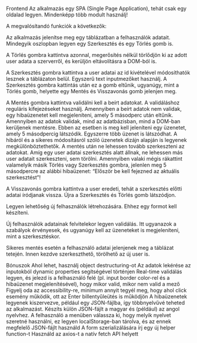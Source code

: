 Frontend
Az alkalmazás egy SPA (Single Page Application), tehát csak egy oldalad legyen. Mindenképp több modult használj!

A megvalósítandó funkciók a következők:

Az alkalmazás jelenítse meg egy táblázatban a felhasználók adatait. Mindegyik oszlopban legyen egy Szerkesztés és egy Törlés gomb is.

A Törlés gombra kattintva azonnal, megerősítés nélkül törlődjön ki az adott user adata a szerverről, és kerüljön eltávolításra a DOM-ból is.

A Szerkesztés gombra kattintva a user adatai az id kivételével módosíthatók lesznek a táblázaton belül. Egyszerű text inputmezőket használj. A Szerkesztés gombra kattintás után ez a gomb eltűnik, ugyanúgy, mint a Törlés gomb, helyette egy Mentés és Visszavonás gomb jelenjen meg.

A Mentés gombra kattintva validálni kell a beírt adatokat.
A validáláshoz reguláris kifejezéseket használj.
Amennyiben a beírt adatok nem validak, egy hibaüzenetet kell megjeleníteni, amely 5 másodperc után eltűnik.
Amennyiben az adatok validak, mind az adatbázisban, mind a DOM-ban kerüljenek mentésre. Ebben az esetben is meg kell jeleníteni egy üzenetet, amely 5 másodpercig látszódik.
Egyszerre több üzenet is látszódhat.
A hibáról és a sikeres módosításról szóló üzenetek dizájn alapján is legyenek megkülönböztethetők. A mentés után ne lehessen tovább szerkeszteni az adatokat.
Amíg egy user adatai szerkesztés alatt állnak, ne lehessen más user adatait szerkeszteni, sem törölni. Amennyiben valaki mégis rákattint valamelyik másik Törlés vagy Szerkesztés gombra, jelenlen meg 5 másodpercre az alábbi hibaüzenet: “Először be kell fejezned az aktuális szerkesztést”!

A Visszavonás gombra kattintva a user eredeti, tehát a szerkesztés előtti adatai íródjanak vissza. Újra a Szerkesztés és Törlés gomb látszódjon.

Legyen lehetőség új felhasználók létrehozására. Ehhez egy formot kell készíteni.

Új felhasználók adatainak felvitelekor legyen validálás. Itt ugyanazok a szabályok érvényesek, és ugyanúgy kell az üzeneteket is megjeleníteni, mint a szerkesztéskor.

Sikeres mentés esetén a felhasználó adatai jelenjenek meg a táblázat tetején. Innen kezdve szerkeszthető, törölhető az új user is.

Bónuszok
Ahol lehet, használj object destructuring-ot
Az adatok lekérése az inputokból dynamic properties segítségével történjen
Real-time validálás legyen, és jelezd is a felhasználó felé (pl. input border color-rel és a hibaüzenet megjelenítésével), hogy mikor valid, mikor nem valid a mező
Figyelj oda az accessibility-re, minimum annyit tegyél meg, hogy ahol click esemény működik, ott az Enter billentyűleütés is működjön
A hibaüzenetek legyenek kiszervezve, például egy JSON-fájlba, így többnyelvűvé teheted az alkalmazást. Készíts külön JSON-fájlt a magyar és (például) az angol nyelvhez. A felhasználó a menüben válassza ki, hogy melyik nyelvet szeretné használni, ez legyen localStorage-ban tárolva, és az ennek megfelelő JSON-fájlt használd
A form szerializálására írj egy új helper function-t
Használd az axios-t a natív fetch API helyett

